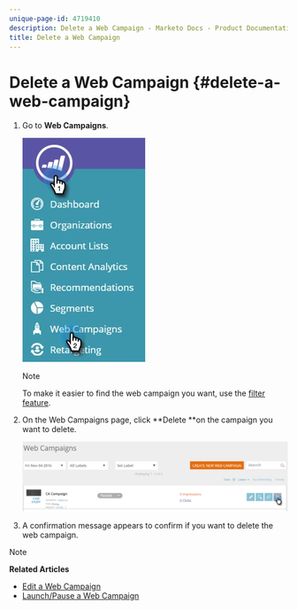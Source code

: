 ```yaml
---
unique-page-id: 4719410
description: Delete a Web Campaign - Marketo Docs - Product Documentation
title: Delete a Web Campaign
---
```


# Delete a Web Campaign {#delete-a-web-campaign}

1. Go to **Web Campaigns**.

   ![](assets/web-campaigns-hand-3.jpg)

   >[!NOTE]
   >
   >To make it easier to find the web campaign you want, use the [filter feature](filter-web-campaigns.md).

1. On the Web Campaigns page, click **Delete **on the campaign you want to delete.

   ![](assets/web-campaigns-1-delete-hand-1.png)

3. A confirmation message appears to confirm if you want to delete the web campaign. 

>[!NOTE]
>
>**Related Articles**
>
>* [Edit a Web Campaign](edit-an-existing-web-campaign.md)
>* [Launch/Pause a Web Campaign](launch-pause-a-web-campaign.md)
>

